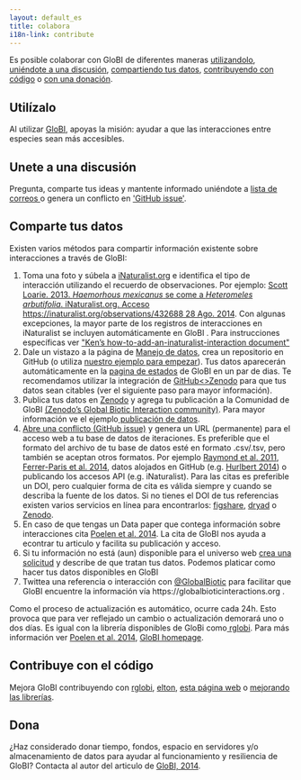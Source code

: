 ```yaml
---
layout: default_es
title: colabora
i18n-link: contribute
---
```


<p> Es posible colaborar con GloBI de diferentes maneras <a href="#use-it">utilizandolo</a>, <a href="#join-a-discussion">uniéndote a una discusión</a>, <a href="#share-data">compartiendo tus datos</a>, <a href="#contribute-code">contribuyendo con código</a> o <a href="#donate"> con una donación</a>.</p>



<h2 id="use-it">Utilízalo</h2>

<p>Al utilizar <a href="/data">GloBI</a>, apoyas la misión: ayudar a que las interacciones entre especies sean más accesibles.</p>

<h2 id="join-a-discussion">Unete a una discusión</h2>

<p>Pregunta, comparte tus ideas y mantente informado uniéndote a <a href="https://lists.gbif.org/mailman/listinfo/globi">lista de correos </a>o genera un conflicto en <a href="https://github.com/jhpoelen/eol-globi-data/issues/new">'GitHub issue'</a>.</p>



<h2 id="share-data">Comparte tus datos</h2>

<p>Existen varios métodos para compartir información existente sobre interacciones a través de GloBI:</p>





<ol>

  <li>Toma una foto y súbela a <a href="https://www.inaturalist.org">iNaturalist.org</a> e identifica el tipo de interacción utilizando el recuerdo de observaciones. Por ejemplo: <a href="https://www.inaturalist.org/observations/432688">Scott Loarie. 2013. <em>Haemorhous mexicanus</em> se come a <em>Heteromeles arbutifolia</em>. iNaturalist.org. Acceso https://inaturalist.org/observations/432688 28 Ago. 2014</a>. Con algunas excepciones, la mayor parte de los registros de interacciones en iNaturalist se incluyen automáticamente en GloBI </a>. Para instrucciones específicas ver <a href="https://docs.google.com/document/d/12jFMA5a6EH1tqW2DcuNV8AQj2tuzx7ZvQoXtxaObaJ0/edit">"Ken’s how-to-add-an-inaturalist-interaction document"</a></li>

  <li>Dale un vistazo a la página de <a href="https://github.com/jhpoelen/eol-globi-data/wiki/Dataset-Management"> Manejo de datos</a>, crea un repositorio en GitHub (o utiliza <a href="https://github.com/globalbioticinteractions/template-dataset/generate">nuestro ejemplo para empezar</a>). Tus datos aparecerán automáticamente en la <a href="http://globalbioticinteractions.org/status">pagina de estados</a> de GloBI en un par de dias. Te recomendamos utilizar la integración de <a href="https://guides.github.com/activities/citable-code/">GitHub&lt;&gt;Zenodo</a> para que tus datos sean citables (ver el siguiente paso para mayor información).</li>

  <li>Publica tus datos en <a href="https://zenodo.org">Zenodo</a> y agrega tu publicación a la Comunidad de GloBI <a href="https://zenodo.org/communities/globalbioticinteractions"> (Zenodo’s Global Biotic Interaction community)</a>. Para mayor información ve el ejemplo<a href="https://zenodo.org/badge/latestdoi/26293374"> publicación de datos</a>.</li>

  <li><a href="https://github.com/jhpoelen/eol-globi-data/issues/new">Abre una conflicto (GitHub issue)</a> y genera un URL (permanente) para el acceso web a tu base de datos de iteraciones. Es preferible que el formato del archivo de tu base de datos esté en formato .csv/.tsv, pero también se aceptan otros formatos. Por ejemplo <a href="http://dx.doi.org/10.1890/10-1907.1">Raymond et al. 2011</a>, <a href="http://dx.doi.org/10.6084/m9.figshare.1168861">Ferrer-Paris et al. 2014</a>, datos alojados en GitHub (e.g. <a href="https://github.com/hurlbertlab/dietdatabase/">Hurlbert 2014</a>) o publicando los accesos API (e.g. iNaturalist). Para las citas es preferible un DOI, pero cualquier forma de cita es válida siempre y cuando se describa la fuente de los datos. Si no tienes el DOI de tus referencias existen varios servicios en línea para encontrarlos: <a href="http://figshare.com">figshare</a>, <a href="http://datadryad.org/">dryad</a> o <a href="https://zenodo.org">Zenodo</a>. </li>

  <li>En caso de que tengas un Data paper que contega información sobre interacciones cita <a href="http://dx.doi.org/10.1016/j.ecoinf.2014.08.005">Poelen et al. 2014</a>. La cita de GloBI nos ayuda a econtrar tu articulo y facilita su publicación y acceso. </li>

  <li>Si tu información no está (aun) disponible para el universo web <a href="https://github.com/jhpoelen/eol-globi-data/issues/new">crea una solicitud</a> y describe de que tratan tus datos. Podemos platicar como hacer tus datos disponibles en GloBI</li>

  <li> Twittea una referencia o interacción con <a href="https://twitter.com/GlobalBiotic">@GlobalBiotic</a> para facilitar que GloBI encuentre la información vía https://globalbioticinteractions.org .</li>

</ol>



<p>Como el proceso de actualización es automático, ocurre cada 24h. Esto provoca que para ver reflejado un cambio o actualización demorará uno o dos días. Es igual con la librería disponibles de GloBi como<a href="http://github.com/ropensci/rglobi"> rglobi</a>. Para más información ver <a href="http://dx.doi.org/10.1016/j.ecoinf.2014.08.005">Poelen et al. 2014</a>, <a href="http://globalbioticinteractions.org">GloBI homepage</a>.</p>



<h2 id="contribute-code">Contribuye con el código</h2>





<p>Mejora GloBI contribuyendo con <a href="https://github.com/ropensci/rglobi">rglobi</a>, <a href="https://github.com/globalbioticinteractions/elton">elton</a>, <a href="https://github.com/globalbioticinteractions/globalbioticinteractions.github.io">esta página web</a> o <a href="https://github.com/jhpoelen/eol-globi-data">mejorando las librerías</a>.</p>

<h2 id="donate">Dona</h2>

<p> ¿Haz considerado donar tiempo, fondos, espacio en servidores y/o almacenamiento de datos para ayudar al funcionamiento y resiliencia de GloBI? Contacta al autor del articulo de <a href="https://doi.org/10.1016/j.ecoinf.2014.08.005">GloBI, 2014</a>.</p>
